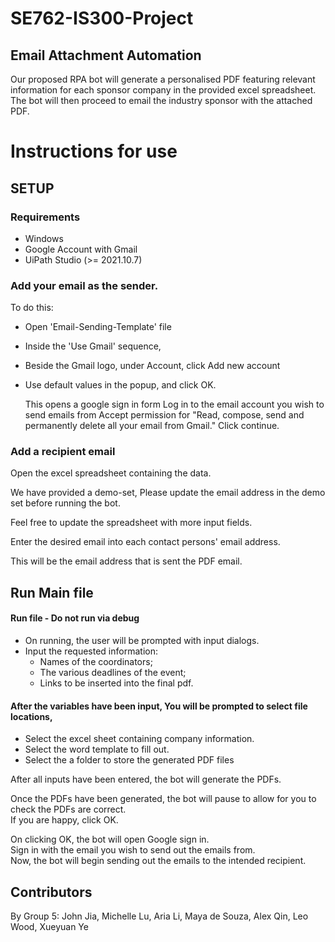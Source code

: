 # SE762-IS300-Project

## Email Attachment Automation

Our proposed RPA bot will generate a personalised PDF featuring relevant information for each sponsor company in the provided excel spreadsheet. The bot will then proceed to email the industry sponsor with the attached PDF.

# Instructions for use

## SETUP

### Requirements

- Windows
- Google Account with Gmail
- UiPath Studio (>= 2021.10.7)

### Add your email as the sender.

To do this:

- Open 'Email-Sending-Template' file
- Inside the 'Use Gmail' sequence,
- Beside the Gmail logo, under Account, click Add new account
- Use default values in the popup, and click OK.

  This opens a google sign in form
  Log in to the email account you wish to send emails from
  Accept permission for "Read, compose, send and permanently delete all your email from Gmail."
  Click continue.

### Add a recipient email

Open the excel spreadsheet containing the data.

We have provided a demo-set, Please update the email address in the demo set before running the bot.

Feel free to update the spreadsheet with more input fields.

Enter the desired email into each contact persons' email address.

This will be the email address that is sent the PDF email.

## Run Main file

#### Run file - Do not run via debug

- On running, the user will be prompted with input dialogs.
- Input the requested information:
  - Names of the coordinators;
  - The various deadlines of the event;
  - Links to be inserted into the final pdf.

#### After the variables have been input, You will be prompted to select file locations,

- Select the excel sheet containing company information.
- Select the word template to fill out.
- Select the a folder to store the generated PDF files

After all inputs have been entered, the bot will generate the PDFs.

Once the PDFs have been generated, the bot will pause to allow for you to check the PDFs are correct.  
If you are happy, click OK.

On clicking OK, the bot will open Google sign in.  
Sign in with the email you wish to send out the emails from.  
Now, the bot will begin sending out the emails to the intended recipient.

## Contributors

By Group 5:
John Jia, Michelle Lu, Aria Li, Maya de Souza, Alex Qin, Leo Wood, Xueyuan Ye
